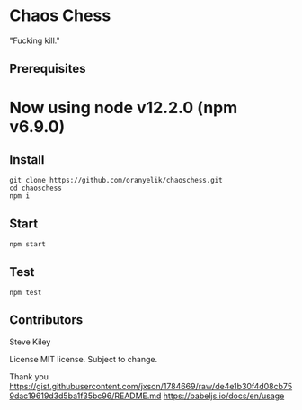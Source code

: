 # Chaos Chess
"Fucking kill."

## Prerequisites
# Now using node v12.2.0 (npm v6.9.0)

## Install
```
git clone https://github.com/oranyelik/chaoschess.git
cd chaoschess
npm i
```

## Start
```
npm start
```

## Test
```
npm test
```

## Contributors
Steve
Kiley

License
MIT license. Subject to change.

Thank you
https://gist.githubusercontent.com/jxson/1784669/raw/de4e1b30f4d08cb759dac19619d3d5ba1f35bc96/README.md
https://babeljs.io/docs/en/usage
